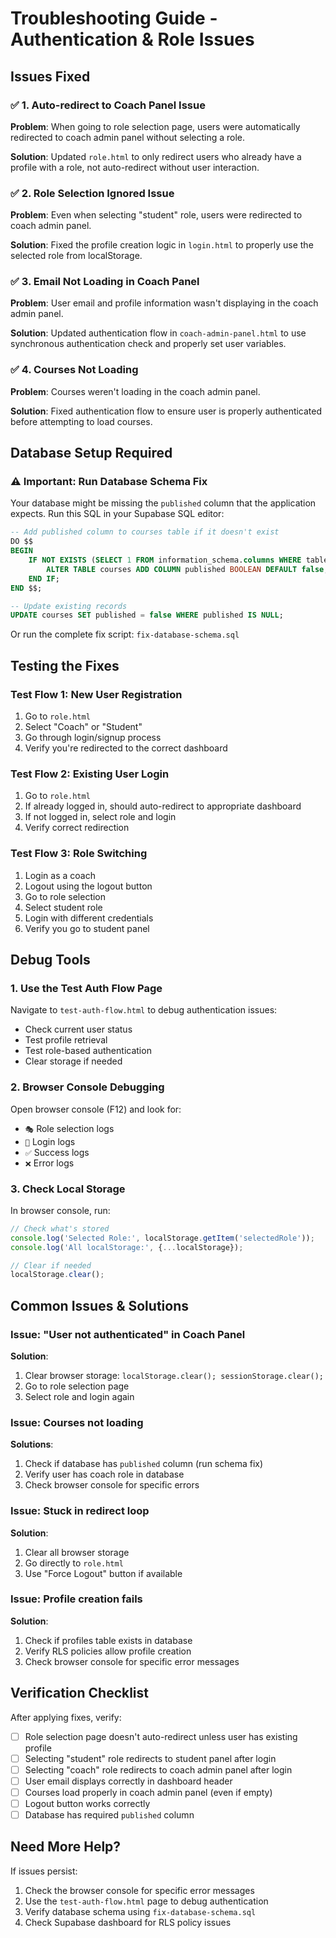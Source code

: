 # Troubleshooting Guide - Authentication & Role Issues

## Issues Fixed

### ✅ 1. Auto-redirect to Coach Panel Issue
**Problem**: When going to role selection page, users were automatically redirected to coach admin panel without selecting a role.

**Solution**: Updated `role.html` to only redirect users who already have a profile with a role, not auto-redirect without user interaction.

### ✅ 2. Role Selection Ignored Issue  
**Problem**: Even when selecting "student" role, users were redirected to coach admin panel.

**Solution**: Fixed the profile creation logic in `login.html` to properly use the selected role from localStorage.

### ✅ 3. Email Not Loading in Coach Panel
**Problem**: User email and profile information wasn't displaying in the coach admin panel.

**Solution**: Updated authentication flow in `coach-admin-panel.html` to use synchronous authentication check and properly set user variables.

### ✅ 4. Courses Not Loading
**Problem**: Courses weren't loading in the coach admin panel.

**Solution**: Fixed authentication flow to ensure user is properly authenticated before attempting to load courses.

## Database Setup Required

### ⚠️ Important: Run Database Schema Fix

Your database might be missing the `published` column that the application expects. Run this SQL in your Supabase SQL editor:

```sql
-- Add published column to courses table if it doesn't exist
DO $$ 
BEGIN 
    IF NOT EXISTS (SELECT 1 FROM information_schema.columns WHERE table_name='courses' AND column_name='published') THEN
        ALTER TABLE courses ADD COLUMN published BOOLEAN DEFAULT false;
    END IF;
END $$;

-- Update existing records
UPDATE courses SET published = false WHERE published IS NULL;
```

Or run the complete fix script: `fix-database-schema.sql`

## Testing the Fixes

### Test Flow 1: New User Registration
1. Go to `role.html`
2. Select "Coach" or "Student"
3. Go through login/signup process
4. Verify you're redirected to the correct dashboard

### Test Flow 2: Existing User Login
1. Go to `role.html`
2. If already logged in, should auto-redirect to appropriate dashboard
3. If not logged in, select role and login
4. Verify correct redirection

### Test Flow 3: Role Switching
1. Login as a coach
2. Logout using the logout button
3. Go to role selection
4. Select student role
5. Login with different credentials
6. Verify you go to student panel

## Debug Tools

### 1. Use the Test Auth Flow Page
Navigate to `test-auth-flow.html` to debug authentication issues:
- Check current user status
- Test profile retrieval
- Test role-based authentication
- Clear storage if needed

### 2. Browser Console Debugging
Open browser console (F12) and look for:
- `🎭` Role selection logs
- `🔐` Login logs  
- `✅` Success logs
- `❌` Error logs

### 3. Check Local Storage
In browser console, run:
```javascript
// Check what's stored
console.log('Selected Role:', localStorage.getItem('selectedRole'));
console.log('All localStorage:', {...localStorage});

// Clear if needed
localStorage.clear();
```

## Common Issues & Solutions

### Issue: "User not authenticated" in Coach Panel
**Solution**: 
1. Clear browser storage: `localStorage.clear(); sessionStorage.clear();`
2. Go to role selection page
3. Select role and login again

### Issue: Courses not loading
**Solutions**:
1. Check if database has `published` column (run schema fix)
2. Verify user has coach role in database
3. Check browser console for specific errors

### Issue: Stuck in redirect loop
**Solution**:
1. Clear all browser storage
2. Go directly to `role.html`
3. Use "Force Logout" button if available

### Issue: Profile creation fails
**Solution**:
1. Check if profiles table exists in database
2. Verify RLS policies allow profile creation
3. Check browser console for specific error messages

## Verification Checklist

After applying fixes, verify:

- [ ] Role selection page doesn't auto-redirect unless user has existing profile
- [ ] Selecting "student" role redirects to student panel after login
- [ ] Selecting "coach" role redirects to coach admin panel after login  
- [ ] User email displays correctly in dashboard header
- [ ] Courses load properly in coach admin panel (even if empty)
- [ ] Logout button works correctly
- [ ] Database has required `published` column

## Need More Help?

If issues persist:

1. Check the browser console for specific error messages
2. Use the `test-auth-flow.html` page to debug authentication
3. Verify database schema using `fix-database-schema.sql`
4. Check Supabase dashboard for RLS policy issues